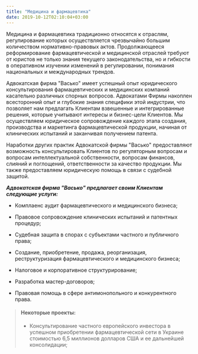 ```yaml
---
title: "Медицина и фармацевтика"
date: 2019-10-12T02:10:04+03:00
---
```


Медицина и фармацевтика традиционно относятся к отраслям, регулирование которых осуществляется чрезвычайно большим количеством нормативно-правовых актов. Продолжающееся реформирование фармацевтической и медицинской отраслей требуют от юристов не только знания текущего законодательства, но и гибкости в оперативном изучении изменений в регулировании, понимания национальных и международных трендов.

Адвокатская фирма "Васько" имеет успешный опыт юридического консультирования фармацевтических и медицинских компаний касательно различных спорных вопросов. Адвокатами Фирмы накоплен всесторонний опыт и глубокие знания специфики этой индустрии, что позволяет нам предлагать Клиентам взвешенные и интегрированные решения, которые учитывают интересы и бизнес-цели Клиентов. Мы осуществляем юридическое сопровождение каждого этапа создания, производства и маркетинга фармацевтической продукции, начиная от клинических испытаний и заканчивая получением патента.

Наработки других практик Адвокатской фирмы "Васько" предоставляют возможность консультировать Клиентов по регуляторным вопросам и вопросам интеллектуальной собственности, вопросам финансов, слияний и поглощений, ответственности за качество продукции. Мы также предоставляем юридическую помощь в связи с судебной защитой.

***Адвокатская фирма "Васько" предлагает своим Клиентам следующие услуги:***

- Комплаенс аудит фармацевтического и медицинского бизнеса;

- Правовое сопровождение клинических испытаний и патентных процедур;

- Судебная защита в спорах с субъектами частного и публичного права;

- Создание, приобретение, продажа, реорганизация, реструктуризация фармацевтического и медицинского бизнеса;

- Налоговое и корпоративное структурирование;

- Разработка мастер-договоров;

- Правовая помощь в сфере антимонопольного и конкурентного права.

> #### Некоторые проекты:
>
> - Консультирование частного европейского инвестора в успешном приобретении фармацевтической сети в Украине стоимостью 6,5 миллионов долларов США и ее дальнейшей консолидации;

